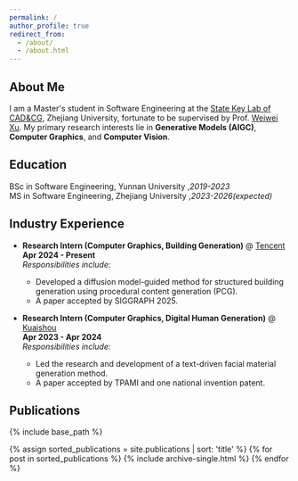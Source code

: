 ```yaml
---
permalink: /
author_profile: true
redirect_from: 
  - /about/
  - /about.html
---
```

## About Me
I am a Master's student in Software Engineering at the [State Key Lab of CAD&CG](http://www.cad.zju.edu.cn/#), Zhejiang University, fortunate to be supervised by Prof. [Weiwei Xu](http://www.cad.zju.edu.cn/home/weiweixu/). My primary research interests lie in **Generative Models (AIGC)**, **Computer Graphics**, and **Computer Vision**.

## Education
BSc in Software Engineering,  Yunnan University  ,*2019-2023* <br>
MS  in Software Engineering, Zhejiang University ,*2023-2026(expected)*

## Industry Experience
* **Research Intern (Computer Graphics, Building Generation)** @ [Tencent](https://www.tencent.com/en-us/index.html)<br>
    **Apr 2024 - Present**<br>
    *Responsibilities include:*
    * Developed a diffusion model-guided method for structured building generation using procedural content generation (PCG).
    * A paper accepted by SIGGRAPH 2025.
      

* **Research Intern (Computer Graphics, Digital Human Generation)** @ [Kuaishou](https://ir.kuaishou.com/)<br>
    **Apr 2023 - Apr 2024**<br>
    *Responsibilities include:*
    * Led the research and development of a text-driven facial material generation method.
    * A paper accepted by TPAMI and one national invention patent.

## Publications
{% include base_path %}

<!-- Render publications in alphabetical order by title -->
{% assign sorted_publications = site.publications | sort: 'title' %}
{% for post in sorted_publications %}
  {% include archive-single.html %}
{% endfor %}
